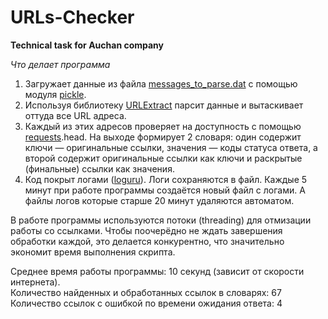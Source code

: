 # URLs-Checker
**Technical task for Auchan company**

*Что делает программа*  
1. Загружает данные из файла [messages_to_parse.dat](/messages_to_parse.dat)
с помощью модуля [pickle](https://docs.python.org/3/library/pickle.html).
2. Используя библиотеку [URLExtract](https://pypi.org/project/urlextract/)
парсит данные и вытаскивает оттуда все URL адреса.
3. Каждый из этих адресов проверяет на доступность с помощью
[requests](https://requests.readthedocs.io/en/latest/).head.
На выходе формирует 2 словаря: один содержит ключи — оригинальные ссылки,
значения — коды статуса ответа, а второй содержит
оригинальные ссылки как ключи и раскрытые (финальные) ссылки как значения.
4. Код покрыт логами ([loguru](https://loguru.readthedocs.io/en/stable/index.html)).
Логи сохраняются в файл.
Каждые 5 минут при работе программы создаётся новый файл с логами.
А файлы логов которые старше 20 минут удаляются автоматом.

В работе программы используются потоки (threading)
для отмизации работы со ссылками.
Чтобы поочерёдно не ждать завершения обработки каждой,
это делается конкурентно, что значительно экономит
время выполнения скрипта.

Среднее время работы программы: 10 секунд (зависит от скорости интернета).  
Количество найденных и обработанных ссылок в словарях: 67  
Количество ссылок с ошибкой по времени ожидания ответа: 4
